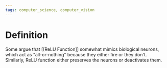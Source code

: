 ```yaml
---
tags: computer_science, computer_vision
---
```


# Definition

Some argue that [[ReLU Function]] somewhat mimics biological neurons, which act as "all-or-nothing" because they either fire or they don't. Similarly, ReLU function either preserves the neurons or deactivates them.
